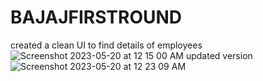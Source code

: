 # BAJAJFIRSTROUND
created a clean UI to find details of employees
![Screenshot 2023-05-20 at 12 15 00 AM](https://github.com/meghakawad/BAJAJFIRSTROUND/assets/76148141/bd970e56-672f-4c63-a191-7052fcf283fc)
updated version
![Screenshot 2023-05-20 at 12 23 09 AM](https://github.com/meghakawad/BAJAJFIRSTROUND/assets/76148141/64ed2fe0-ee93-4e8f-8cb2-7b9e55748317)
